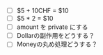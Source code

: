 - [ ] $5 + 10CHF = $10
- [ ] $5 * 2 = $10
- [ ] amount を private にする
- [ ] Dollarの副作用をどうする？
- [ ] Moneyの丸め処理どうする？